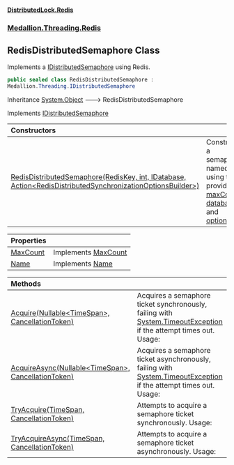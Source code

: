 #### [DistributedLock.Redis](README.md 'README')
### [Medallion.Threading.Redis](Medallion.Threading.Redis.md 'Medallion.Threading.Redis')

## RedisDistributedSemaphore Class

Implements a [IDistributedSemaphore](https://github.com/madelson/DistributedLock/tree/default-documentation/docs/api/DistributedLock.Core/IDistributedSemaphore.md 'Medallion.Threading.IDistributedSemaphore') using Redis.

```csharp
public sealed class RedisDistributedSemaphore :
Medallion.Threading.IDistributedSemaphore
```

Inheritance [System.Object](https://docs.microsoft.com/en-us/dotnet/api/System.Object 'System.Object') &#129106; RedisDistributedSemaphore

Implements [IDistributedSemaphore](https://github.com/madelson/DistributedLock/tree/default-documentation/docs/api/DistributedLock.Core/IDistributedSemaphore.md 'Medallion.Threading.IDistributedSemaphore')

| Constructors | |
| :--- | :--- |
| [RedisDistributedSemaphore(RedisKey, int, IDatabase, Action&lt;RedisDistributedSynchronizationOptionsBuilder&gt;)](RedisDistributedSemaphore..ctor.uV7HEVNcvSXDYGL/CEuDZg.md 'Medallion.Threading.Redis.RedisDistributedSemaphore.RedisDistributedSemaphore(RedisKey, int, IDatabase, System.Action<Medallion.Threading.Redis.RedisDistributedSynchronizationOptionsBuilder>)') | Constructs a semaphore named [key](RedisDistributedSemaphore..ctor.uV7HEVNcvSXDYGL/CEuDZg.md#Medallion.Threading.Redis.RedisDistributedSemaphore.RedisDistributedSemaphore(RedisKey,int,IDatabase,System.Action_Medallion.Threading.Redis.RedisDistributedSynchronizationOptionsBuilder_).key 'Medallion.Threading.Redis.RedisDistributedSemaphore.RedisDistributedSemaphore(RedisKey, int, IDatabase, System.Action<Medallion.Threading.Redis.RedisDistributedSynchronizationOptionsBuilder>).key') using the provided [maxCount](RedisDistributedSemaphore..ctor.uV7HEVNcvSXDYGL/CEuDZg.md#Medallion.Threading.Redis.RedisDistributedSemaphore.RedisDistributedSemaphore(RedisKey,int,IDatabase,System.Action_Medallion.Threading.Redis.RedisDistributedSynchronizationOptionsBuilder_).maxCount 'Medallion.Threading.Redis.RedisDistributedSemaphore.RedisDistributedSemaphore(RedisKey, int, IDatabase, System.Action<Medallion.Threading.Redis.RedisDistributedSynchronizationOptionsBuilder>).maxCount'), [database](RedisDistributedSemaphore..ctor.uV7HEVNcvSXDYGL/CEuDZg.md#Medallion.Threading.Redis.RedisDistributedSemaphore.RedisDistributedSemaphore(RedisKey,int,IDatabase,System.Action_Medallion.Threading.Redis.RedisDistributedSynchronizationOptionsBuilder_).database 'Medallion.Threading.Redis.RedisDistributedSemaphore.RedisDistributedSemaphore(RedisKey, int, IDatabase, System.Action<Medallion.Threading.Redis.RedisDistributedSynchronizationOptionsBuilder>).database'), and [options](RedisDistributedSemaphore..ctor.uV7HEVNcvSXDYGL/CEuDZg.md#Medallion.Threading.Redis.RedisDistributedSemaphore.RedisDistributedSemaphore(RedisKey,int,IDatabase,System.Action_Medallion.Threading.Redis.RedisDistributedSynchronizationOptionsBuilder_).options 'Medallion.Threading.Redis.RedisDistributedSemaphore.RedisDistributedSemaphore(RedisKey, int, IDatabase, System.Action<Medallion.Threading.Redis.RedisDistributedSynchronizationOptionsBuilder>).options'). |

| Properties | |
| :--- | :--- |
| [MaxCount](RedisDistributedSemaphore.MaxCount.md 'Medallion.Threading.Redis.RedisDistributedSemaphore.MaxCount') | Implements [MaxCount](https://github.com/madelson/DistributedLock/tree/default-documentation/docs/api/DistributedLock.Core/IDistributedSemaphore.MaxCount.md 'Medallion.Threading.IDistributedSemaphore.MaxCount') |
| [Name](RedisDistributedSemaphore.Name.md 'Medallion.Threading.Redis.RedisDistributedSemaphore.Name') | Implements [Name](https://github.com/madelson/DistributedLock/tree/default-documentation/docs/api/DistributedLock.Core/IDistributedSemaphore.Name.md 'Medallion.Threading.IDistributedSemaphore.Name') |

| Methods | |
| :--- | :--- |
| [Acquire(Nullable&lt;TimeSpan&gt;, CancellationToken)](RedisDistributedSemaphore.Acquire.05VsmfQgFRAZncIw+TCkEw.md 'Medallion.Threading.Redis.RedisDistributedSemaphore.Acquire(System.Nullable<System.TimeSpan>, System.Threading.CancellationToken)') | Acquires a semaphore ticket synchronously, failing with [System.TimeoutException](https://docs.microsoft.com/en-us/dotnet/api/System.TimeoutException 'System.TimeoutException') if the attempt times out. Usage: |
| [AcquireAsync(Nullable&lt;TimeSpan&gt;, CancellationToken)](RedisDistributedSemaphore.AcquireAsync.RuA3UY/DINCj0PXg31neVA.md 'Medallion.Threading.Redis.RedisDistributedSemaphore.AcquireAsync(System.Nullable<System.TimeSpan>, System.Threading.CancellationToken)') | Acquires a semaphore ticket asynchronously, failing with [System.TimeoutException](https://docs.microsoft.com/en-us/dotnet/api/System.TimeoutException 'System.TimeoutException') if the attempt times out. Usage: |
| [TryAcquire(TimeSpan, CancellationToken)](RedisDistributedSemaphore.TryAcquire.gnffYYV8n2g0EsmkoLRNwg.md 'Medallion.Threading.Redis.RedisDistributedSemaphore.TryAcquire(System.TimeSpan, System.Threading.CancellationToken)') | Attempts to acquire a semaphore ticket synchronously. Usage: |
| [TryAcquireAsync(TimeSpan, CancellationToken)](RedisDistributedSemaphore.TryAcquireAsync.I7HQi6Sg7LlrmSYRDl9JHQ.md 'Medallion.Threading.Redis.RedisDistributedSemaphore.TryAcquireAsync(System.TimeSpan, System.Threading.CancellationToken)') | Attempts to acquire a semaphore ticket asynchronously. Usage: |
